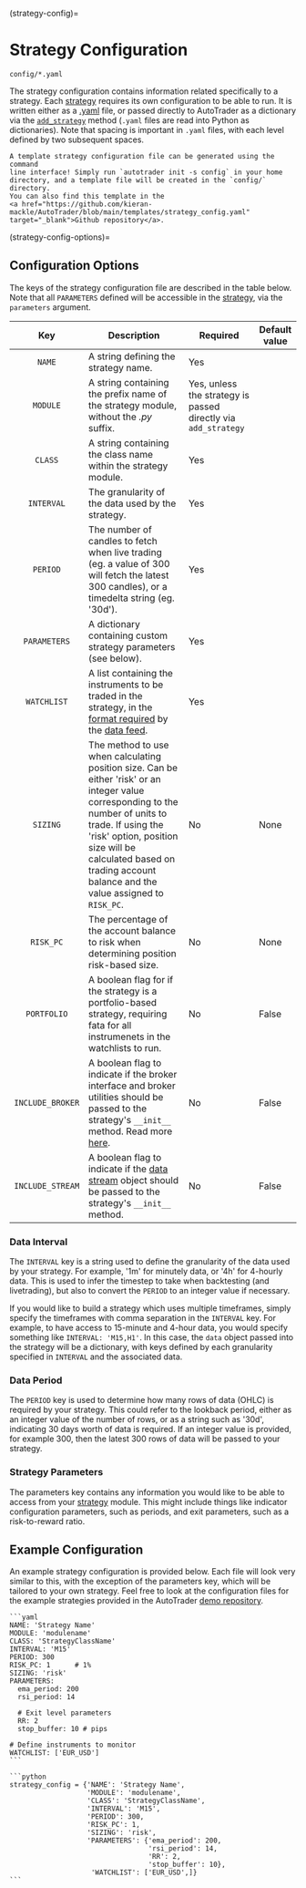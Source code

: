 (strategy-config)=
# Strategy Configuration
`config/*.yaml`

The strategy configuration contains information related specifically 
to a strategy. Each [strategy](trading-strategy) requires its own 
configuration to be able to run. It is written either as a 
[.yaml](https://www.redhat.com/en/topics/automation/what-is-yaml) file, 
or passed directly to AutoTrader as a dictionary via the
[`add_strategy`](autotrader-add-strategy) method (`.yaml` files are
read into Python as dictionaries). Note that spacing is important in 
`.yaml` files, with each level defined by two subsequent spaces.

```{tip}
A template strategy configuration file can be generated using the command
line interface! Simply run `autotrader init -s config` in your home
directory, and a template file will be created in the `config/` directory.
You can also find this template in the
<a href="https://github.com/kieran-mackle/AutoTrader/blob/main/templates/strategy_config.yaml" target="_blank">Github repository</a>.
```

(strategy-config-options)=
## Configuration Options
The keys of the strategy configuration file are described in the table 
below. Note that all `PARAMETERS` defined will be accessible in 
the [strategy](trading-strategy), via the `parameters` argument. 

| Key | Description | Required | Default value |
|:---:|-------------|----------|---------------|
|`NAME`| A string defining the strategy name. |Yes|  |
|`MODULE`| A string containing the prefix name of the strategy module, without the *.py* suffix. |Yes, unless the strategy is passed directly via `add_strategy`| | 
|`CLASS`| A string containing the class name within the strategy module. |Yes| | 
|`INTERVAL`| The granularity of the data used by the strategy.|Yes | | 
|`PERIOD`| The number of candles to fetch when live trading (eg. a value of 300 will fetch the latest 300 candles), or a timedelta string (eg. '30d').|Yes | | 
|`PARAMETERS`| A dictionary containing custom strategy parameters (see below).|Yes| |
|`WATCHLIST`| A list containing the instruments to be traded in the strategy, in the [format required](autodata-docs) by the [data feed](autotrader-configure). |Yes| | 
|`SIZING`| The method to use when calculating position size. Can be either 'risk' or an integer value corresponding to the number of units to trade. If using the 'risk' option, position size will be calculated based on trading account balance and the value assigned to `RISK_PC`.|No| None | 
|`RISK_PC`| The percentage of the account balance to risk when determining position risk-based size.|No| None |
| `PORTFOLIO` | A boolean flag for if the strategy is a portfolio-based strategy, requiring fata for all instrumenets in the watchlists to run. |No| False |
|`INCLUDE_BROKER`| A boolean flag to indicate if the broker interface and broker utilities should be passed to the strategy's `__init__` method. Read more [here](strategy-broker-access). |No| False |
|`INCLUDE_STREAM`| A boolean flag to indicate if the [data stream](utils-datastream) object should be passed to the strategy's `__init__` method. |No| False |


### Data Interval
The `INTERVAL` key is a string used to define the granularity of the data used by 
your strategy. For example, '1m' for minutely data, or '4h' for 4-hourly data.
This is used to infer the timestep to take when backtesting (and livetrading), but
also to convert the `PERIOD` to an integer value if necessary.

If you would like to build a strategy which uses multiple timeframes, simply 
specify the timeframes with comma separation in the `INTERVAL` key. For example, 
to have access to 15-minute and 4-hour data, you would specify something 
like `INTERVAL: 'M15,H1'`. In this case, the `data` object passed into the 
strategy will be a dictionary, with keys defined by each granularity specified
in `INTERVAL` and the associated data.


### Data Period
The `PERIOD` key is used to determine how many rows of data (OHLC) is
required by your strategy. This could refer to the lookback period, either
as an integer value of the number of rows, or as a string such as '30d', 
indicating 30 days worth of data is required. If an integer value is provided,
for example 300, then the latest 300 rows of data will be passed to your 
strategy.


### Strategy Parameters
The parameters key contains any information you would like to be able to 
access from your [strategy](trading-strategy) module. This might include 
things like indicator configuration parameters, such as periods, and exit 
parameters, such as a risk-to-reward ratio.


## Example Configuration
An example strategy configuration is provided below. Each file will look very 
similar to this, with the exception of the parameters key, which will be tailored 
to your own strategy. Feel free to look at the configuration files for the example
strategies provided in the AutoTrader [demo repository](https://github.com/kieran-mackle/autotrader-demo/tree/main/config).


````{tab} YAML File
```yaml
NAME: 'Strategy Name'
MODULE: 'modulename'
CLASS: 'StrategyClassName'
INTERVAL: 'M15'
PERIOD: 300
RISK_PC: 1      # 1%
SIZING: 'risk'
PARAMETERS:
  ema_period: 200
  rsi_period: 14
  
  # Exit level parameters
  RR: 2
  stop_buffer: 10 # pips

# Define instruments to monitor
WATCHLIST: ['EUR_USD']
```
````
````{tab} Dictionary Form
```python
strategy_config = {'NAME': 'Strategy Name',
                   'MODULE': 'modulename',
                   'CLASS': 'StrategyClassName',
                   'INTERVAL': 'M15',
                   'PERIOD': 300,
                   'RISK_PC': 1,
                   'SIZING': 'risk',
                   'PARAMETERS': {'ema_period': 200,
                                  'rsi_period': 14,
                                  'RR': 2,
                                  'stop_buffer': 10},
                    'WATCHLIST': ['EUR_USD',]}
```
````